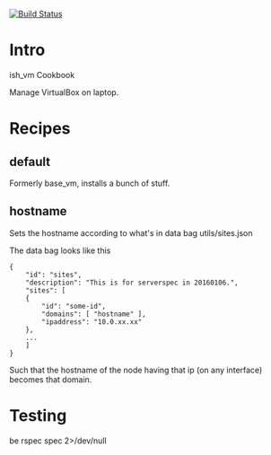 [![Build Status](https://travis-ci.org/Piousbox-cookbooks/ish_vm.svg?branch=0.1.1)](https://travis-ci.org/Piousbox-cookbooks/ish_vm)

Intro
=====

ish_vm Cookbook

Manage VirtualBox on laptop.

Recipes
=======

default
-------
Formerly base_vm, installs a bunch of stuff.

hostname
--------
Sets the hostname according to what's in data bag utils/sites.json

The data bag looks like this
```
{
    "id": "sites",
    "description": "This is for serverspec in 20160106.",
    "sites": [
	{
	    "id": "some-id",
	    "domains": [ "hostname" ],
	    "ipaddress": "10.0.xx.xx"
	},
	...
    ]
}
```

Such that the hostname of the node having that ip (on any interface) becomes that domain.

Testing
=======

 be rspec spec 2>/dev/null

